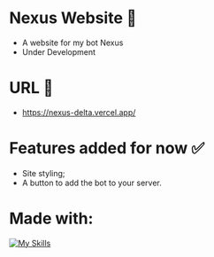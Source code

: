 # Nexus Website 📑
- A website for my bot Nexus
- Under Development

# URL 🔗
- https://nexus-delta.vercel.app/

# Features added for now ✅
- Site styling;
- A button to add the bot to your server.

# Made with:
[![My Skills](https://skillicons.dev/icons?i=vscode,html,css)](https://skillicons.dev)



